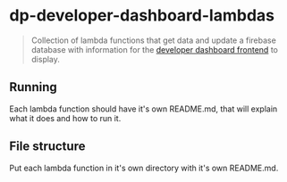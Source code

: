 # dp-developer-dashboard-lambdas

> Collection of lambda functions that get data and update a firebase database with information for the [developer dashboard frontend](https://github.com/ONSdigital/dp-developer-dashboard-frontend) to display.

## Running

Each lambda function should have it's own README.md, that will explain what it does and how to run it.

## File structure

Put each lambda function in it's own directory with it's own README.md.